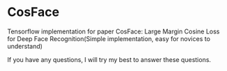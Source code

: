 # CosFace
Tensorflow implementation for paper CosFace: Large Margin Cosine Loss for Deep Face Recognition(Simple implementation, easy for novices to understand)

If you have any questions, I will try my best to answer these questions.

